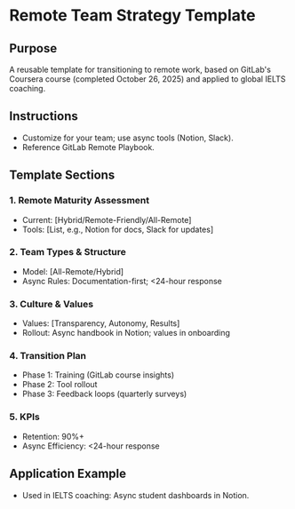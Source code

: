 # Remote Team Strategy Template

## Purpose
A reusable template for transitioning to remote work, based on GitLab's Coursera course (completed October 26, 2025) and applied to global IELTS coaching.

## Instructions
- Customize for your team; use async tools (Notion, Slack).
- Reference GitLab Remote Playbook.

## Template Sections
### 1. Remote Maturity Assessment
- Current: [Hybrid/Remote-Friendly/All-Remote]
- Tools: [List, e.g., Notion for docs, Slack for updates]

### 2. Team Types & Structure
- Model: [All-Remote/Hybrid]
- Async Rules: Documentation-first; <24-hour response

### 3. Culture & Values
- Values: [Transparency, Autonomy, Results]
- Rollout: Async handbook in Notion; values in onboarding

### 4. Transition Plan
- Phase 1: Training (GitLab course insights)
- Phase 2: Tool rollout
- Phase 3: Feedback loops (quarterly surveys)

### 5. KPIs
- Retention: 90%+
- Async Efficiency: <24-hour response

## Application Example
- Used in IELTS coaching: Async student dashboards in Notion.

